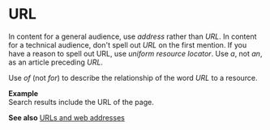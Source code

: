 # URL

In content for a general audience, use *address* rather than *URL*. In content for a technical audience, don't spell out *URL* on the first mention. If you have a reason to spell out URL, use *uniform* *resource locator*. Use *a*, not *an*, as an article preceding *URL*.

Use *of* (not *for*) to describe the relationship of the word *URL* to a resource. 

**Example**  
Search results include the URL of the page. 

**See also** [URLs and web addresses](~/urls-web-addresses.md)
